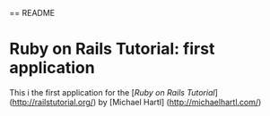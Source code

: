 == README

# Ruby on Rails Tutorial: first application
This i the first application for the
[*Ruby on Rails Tutorial*] (http://railstutorial.org/)
by [Michael Hartl] (http://michaelhartl.com/)